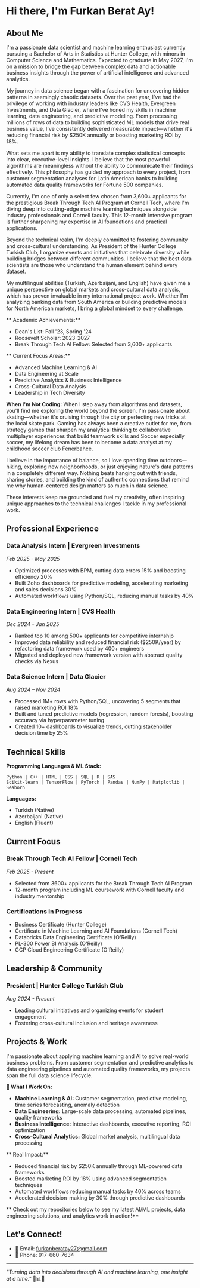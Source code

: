 # Hi there, I'm Furkan Berat Ay! 

##  About Me

I'm a passionate data scientist and machine learning enthusiast currently pursuing a Bachelor of Arts in Statistics at Hunter College, with minors in Computer Science and Mathematics. Expected to graduate in May 2027, I'm on a mission to bridge the gap between complex data and actionable business insights through the power of artificial intelligence and advanced analytics.

My journey in data science began with a fascination for uncovering hidden patterns in seemingly chaotic datasets. Over the past year, I've had the privilege of working with industry leaders like CVS Health, Evergreen Investments, and Data Glacier, where I've honed my skills in machine learning, data engineering, and predictive modeling. From processing millions of rows of data to building sophisticated ML models that drive real business value, I've consistently delivered measurable impact—whether it's reducing financial risk by $250K annually or boosting marketing ROI by 18%.

What sets me apart is my ability to translate complex statistical concepts into clear, executive-level insights. I believe that the most powerful algorithms are meaningless without the ability to communicate their findings effectively. This philosophy has guided my approach to every project, from customer segmentation analyses for Latin American banks to building automated data quality frameworks for Fortune 500 companies.

Currently, I'm one of only a select few chosen from 3,600+ applicants for the prestigious Break Through Tech AI Program at Cornell Tech, where I'm diving deep into cutting-edge machine learning techniques alongside industry professionals and Cornell faculty. This 12-month intensive program is further sharpening my expertise in AI foundations and practical applications.

Beyond the technical realm, I'm deeply committed to fostering community and cross-cultural understanding. As President of the Hunter College Turkish Club, I organize events and initiatives that celebrate diversity while building bridges between different communities. I believe that the best data scientists are those who understand the human element behind every dataset.

My multilingual abilities (Turkish, Azerbaijani, and English) have given me a unique perspective on global markets and cross-cultural data analysis, which has proven invaluable in my international project work. Whether I'm analyzing banking data from South America or building predictive models for North American markets, I bring a global mindset to every challenge.

** Academic Achievements:**
- Dean's List: Fall '23, Spring '24
- Roosevelt Scholar: 2023-2027
- Break Through Tech AI Fellow: Selected from 3,600+ applicants

** Current Focus Areas:**
- Advanced Machine Learning & AI
- Data Engineering at Scale
- Predictive Analytics & Business Intelligence
- Cross-Cultural Data Analysis
- Leadership in Tech Diversity

**When I'm Not Coding:**
When I step away from algorithms and datasets, you'll find me exploring the world beyond the screen. I'm passionate about skating—whether it's cruising through the city or perfecting new tricks at the local skate park. Gaming has always been a creative outlet for me, from strategy games that sharpen my analytical thinking to collaborative multiplayer experiences that build teamwork skills and Soccer especially soccer, my lifelong dream has been to become a data analyst at my childhood soccer club Fenerbahce.

I believe in the importance of balance, so I love spending time outdoors—hiking, exploring new neighborhoods, or just enjoying nature's data patterns in a completely different way. Nothing beats hanging out with friends, sharing stories, and building the kind of authentic connections that remind me why human-centered design matters so much in data science.

These interests keep me grounded and fuel my creativity, often inspiring unique approaches to the technical challenges I tackle in my professional work.

## Professional Experience

### Data Analysis Intern | Evergreen Investments
*Feb 2025 - May 2025*
- Optimized processes with BPM, cutting data errors 15% and boosting efficiency 20%
- Built Zoho dashboards for predictive modeling, accelerating marketing and sales decisions 30%
- Automated workflows using Python/SQL, reducing manual tasks by 40%

### Data Engineering Intern | CVS Health
*Dec 2024 - Jan 2025*
- Ranked top 10 among 500+ applicants for competitive internship
- Improved data reliability and reduced financial risk ($250K/year) by refactoring data framework used by 400+ engineers
- Migrated and deployed new framework version with abstract quality checks via Nexus

###  Data Science Intern | Data Glacier
*Aug 2024 – Nov 2024*
- Processed 1M+ rows with Python/SQL, uncovering 5 segments that raised marketing ROI 18%
- Built and tuned predictive models (regression, random forests), boosting accuracy via hyperparameter tuning
- Created 10+ dashboards to visualize trends, cutting stakeholder decision time by 25%

##  Technical Skills

**Programming Languages & ML Stack:**
```
Python | C++ | HTML | CSS | SQL | R | SAS
Scikit-learn | TensorFlow | PyTorch | Pandas | NumPy | Matplotlib | Seaborn
```

**Languages:**
- Turkish (Native)
- Azerbaijani (Native)
- English (Fluent)

##  Current Focus

###  Break Through Tech AI Fellow | Cornell Tech
*Feb 2025 - Present*
- Selected from 3600+ applicants for the Break Through Tech AI Program
- 12-month program including ML coursework with Cornell faculty and industry mentorship

###  Certifications in Progress
- Business Certificate (Hunter College)
- Certificate in Machine Learning and AI Foundations (Cornell Tech)
- Databricks Data Engineering Certificate (O'Reilly)
- PL-300 Power BI Analysis (O'Reilly)
- GCP Cloud Engineering Certificate (O'Reilly)

##  Leadership & Community

###  President | Hunter College Turkish Club
*Aug 2024 - Present*
- Leading cultural initiatives and organizing events for student engagement
- Fostering cross-cultural inclusion and heritage awareness

##  Projects & Work

I'm passionate about applying machine learning and AI to solve real-world business problems. From customer segmentation and predictive analytics to data engineering pipelines and automated quality frameworks, my projects span the full data science lifecycle.

**🤖 What I Work On:**
- **Machine Learning & AI:** Customer segmentation, predictive modeling, time series forecasting, anomaly detection
- **Data Engineering:** Large-scale data processing, automated pipelines, quality frameworks
- **Business Intelligence:** Interactive dashboards, executive reporting, ROI optimization
- **Cross-Cultural Analytics:** Global market analysis, multilingual data processing

** Real Impact:**
- Reduced financial risk by $250K annually through ML-powered data frameworks
- Boosted marketing ROI by 18% using advanced segmentation techniques
- Automated workflows reducing manual tasks by 40% across teams
- Accelerated decision-making by 30% through predictive dashboards

** Check out my repositories below to see my latest AI/ML projects, data engineering solutions, and analytics work in action!**

## Let's Connect!

- 📧 Email: furkanberatay27@gmail.com
- 📱 Phone: 917-660-7634

---

*"Turning data into decisions through AI and machine learning, one insight at a time."* 🤖📊✨
